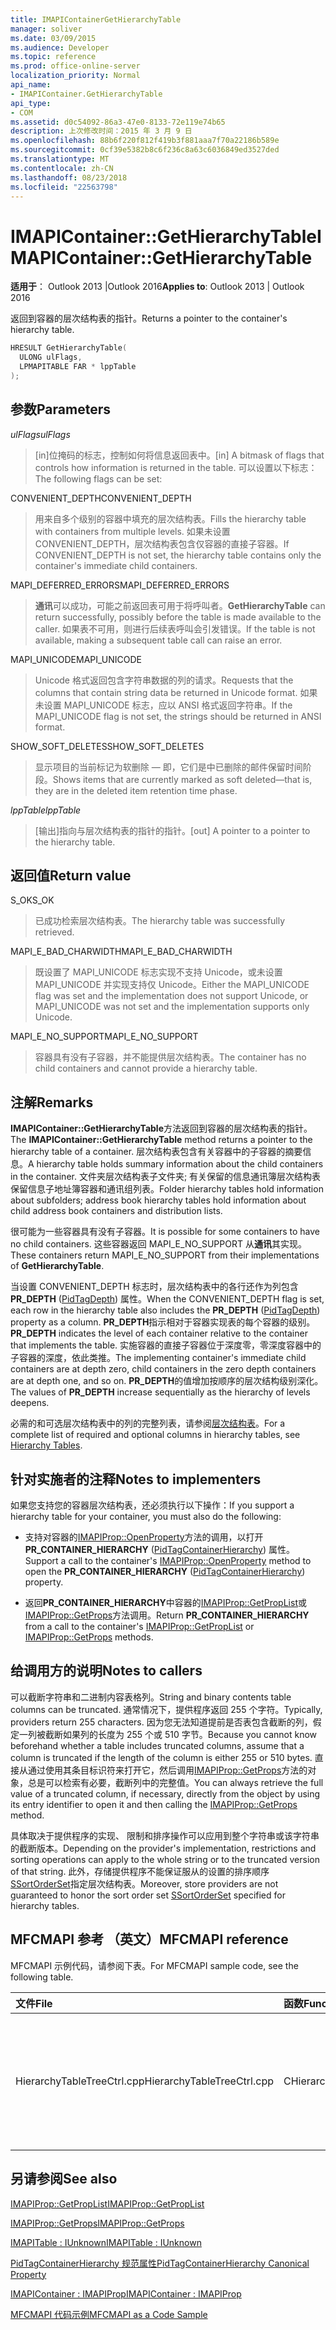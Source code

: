 ```yaml
---
title: IMAPIContainerGetHierarchyTable
manager: soliver
ms.date: 03/09/2015
ms.audience: Developer
ms.topic: reference
ms.prod: office-online-server
localization_priority: Normal
api_name:
- IMAPIContainer.GetHierarchyTable
api_type:
- COM
ms.assetid: d0c54092-86a3-47e0-8133-72e119e74b65
description: 上次修改时间：2015 年 3 月 9 日
ms.openlocfilehash: 88b6f220f812f419b3f881aaa7f70a22186b589e
ms.sourcegitcommit: 0cf39e5382b8c6f236c8a63c6036849ed3527ded
ms.translationtype: MT
ms.contentlocale: zh-CN
ms.lasthandoff: 08/23/2018
ms.locfileid: "22563798"
---
```

# <a name="imapicontainergethierarchytable"></a><span data-ttu-id="721eb-103">IMAPIContainer::GetHierarchyTable</span><span class="sxs-lookup"><span data-stu-id="721eb-103">IMAPIContainer::GetHierarchyTable</span></span>

  
  
<span data-ttu-id="721eb-104">**适用于**： Outlook 2013 |Outlook 2016</span><span class="sxs-lookup"><span data-stu-id="721eb-104">**Applies to**: Outlook 2013 | Outlook 2016</span></span> 
  
<span data-ttu-id="721eb-105">返回到容器的层次结构表的指针。</span><span class="sxs-lookup"><span data-stu-id="721eb-105">Returns a pointer to the container's hierarchy table.</span></span>
  
```cpp
HRESULT GetHierarchyTable(
  ULONG ulFlags,
  LPMAPITABLE FAR * lppTable
);
```

## <a name="parameters"></a><span data-ttu-id="721eb-106">参数</span><span class="sxs-lookup"><span data-stu-id="721eb-106">Parameters</span></span>

 <span data-ttu-id="721eb-107">_ulFlags_</span><span class="sxs-lookup"><span data-stu-id="721eb-107">_ulFlags_</span></span>
  
> <span data-ttu-id="721eb-108">[in]位掩码的标志，控制如何将信息返回表中。</span><span class="sxs-lookup"><span data-stu-id="721eb-108">[in] A bitmask of flags that controls how information is returned in the table.</span></span> <span data-ttu-id="721eb-109">可以设置以下标志：</span><span class="sxs-lookup"><span data-stu-id="721eb-109">The following flags can be set:</span></span>
    
<span data-ttu-id="721eb-110">CONVENIENT_DEPTH</span><span class="sxs-lookup"><span data-stu-id="721eb-110">CONVENIENT_DEPTH</span></span> 
  
> <span data-ttu-id="721eb-111">用来自多个级别的容器中填充的层次结构表。</span><span class="sxs-lookup"><span data-stu-id="721eb-111">Fills the hierarchy table with containers from multiple levels.</span></span> <span data-ttu-id="721eb-112">如果未设置 CONVENIENT_DEPTH，层次结构表包含仅容器的直接子容器。</span><span class="sxs-lookup"><span data-stu-id="721eb-112">If CONVENIENT_DEPTH is not set, the hierarchy table contains only the container's immediate child containers.</span></span>
    
<span data-ttu-id="721eb-113">MAPI_DEFERRED_ERRORS</span><span class="sxs-lookup"><span data-stu-id="721eb-113">MAPI_DEFERRED_ERRORS</span></span> 
  
> <span data-ttu-id="721eb-114">**通讯**可以成功，可能之前返回表可用于将呼叫者。</span><span class="sxs-lookup"><span data-stu-id="721eb-114">**GetHierarchyTable** can return successfully, possibly before the table is made available to the caller.</span></span> <span data-ttu-id="721eb-115">如果表不可用，则进行后续表呼叫会引发错误。</span><span class="sxs-lookup"><span data-stu-id="721eb-115">If the table is not available, making a subsequent table call can raise an error.</span></span> 
    
<span data-ttu-id="721eb-116">MAPI_UNICODE</span><span class="sxs-lookup"><span data-stu-id="721eb-116">MAPI_UNICODE</span></span> 
  
> <span data-ttu-id="721eb-117">Unicode 格式返回包含字符串数据的列的请求。</span><span class="sxs-lookup"><span data-stu-id="721eb-117">Requests that the columns that contain string data be returned in Unicode format.</span></span> <span data-ttu-id="721eb-118">如果未设置 MAPI_UNICODE 标志，应以 ANSI 格式返回字符串。</span><span class="sxs-lookup"><span data-stu-id="721eb-118">If the MAPI_UNICODE flag is not set, the strings should be returned in ANSI format.</span></span> 
    
<span data-ttu-id="721eb-119">SHOW_SOFT_DELETES</span><span class="sxs-lookup"><span data-stu-id="721eb-119">SHOW_SOFT_DELETES</span></span>
  
> <span data-ttu-id="721eb-120">显示项目的当前标记为软删除 — 即，它们是中已删除的邮件保留时间阶段。</span><span class="sxs-lookup"><span data-stu-id="721eb-120">Shows items that are currently marked as soft deleted—that is, they are in the deleted item retention time phase.</span></span>
    
 <span data-ttu-id="721eb-121">_lppTable_</span><span class="sxs-lookup"><span data-stu-id="721eb-121">_lppTable_</span></span>
  
> <span data-ttu-id="721eb-122">[输出]指向与层次结构表的指针的指针。</span><span class="sxs-lookup"><span data-stu-id="721eb-122">[out] A pointer to a pointer to the hierarchy table.</span></span>
    
## <a name="return-value"></a><span data-ttu-id="721eb-123">返回值</span><span class="sxs-lookup"><span data-stu-id="721eb-123">Return value</span></span>

<span data-ttu-id="721eb-124">S_OK</span><span class="sxs-lookup"><span data-stu-id="721eb-124">S_OK</span></span> 
  
> <span data-ttu-id="721eb-125">已成功检索层次结构表。</span><span class="sxs-lookup"><span data-stu-id="721eb-125">The hierarchy table was successfully retrieved.</span></span>
    
<span data-ttu-id="721eb-126">MAPI_E_BAD_CHARWIDTH</span><span class="sxs-lookup"><span data-stu-id="721eb-126">MAPI_E_BAD_CHARWIDTH</span></span> 
  
> <span data-ttu-id="721eb-127">既设置了 MAPI_UNICODE 标志实现不支持 Unicode，或未设置 MAPI_UNICODE 并实现支持仅 Unicode。</span><span class="sxs-lookup"><span data-stu-id="721eb-127">Either the MAPI_UNICODE flag was set and the implementation does not support Unicode, or MAPI_UNICODE was not set and the implementation supports only Unicode.</span></span>
    
<span data-ttu-id="721eb-128">MAPI_E_NO_SUPPORT</span><span class="sxs-lookup"><span data-stu-id="721eb-128">MAPI_E_NO_SUPPORT</span></span> 
  
> <span data-ttu-id="721eb-129">容器具有没有子容器，并不能提供层次结构表。</span><span class="sxs-lookup"><span data-stu-id="721eb-129">The container has no child containers and cannot provide a hierarchy table.</span></span>
    
## <a name="remarks"></a><span data-ttu-id="721eb-130">注解</span><span class="sxs-lookup"><span data-stu-id="721eb-130">Remarks</span></span>

<span data-ttu-id="721eb-131">**IMAPIContainer::GetHierarchyTable**方法返回到容器的层次结构表的指针。</span><span class="sxs-lookup"><span data-stu-id="721eb-131">The **IMAPIContainer::GetHierarchyTable** method returns a pointer to the hierarchy table of a container.</span></span> <span data-ttu-id="721eb-132">层次结构表包含有关容器中的子容器的摘要信息。</span><span class="sxs-lookup"><span data-stu-id="721eb-132">A hierarchy table holds summary information about the child containers in the container.</span></span> <span data-ttu-id="721eb-133">文件夹层次结构表子文件夹; 有关保留的信息通讯簿层次结构表保留信息子地址簿容器和通讯组列表。</span><span class="sxs-lookup"><span data-stu-id="721eb-133">Folder hierarchy tables hold information about subfolders; address book hierarchy tables hold information about child address book containers and distribution lists.</span></span> 
  
<span data-ttu-id="721eb-134">很可能为一些容器具有没有子容器。</span><span class="sxs-lookup"><span data-stu-id="721eb-134">It is possible for some containers to have no child containers.</span></span> <span data-ttu-id="721eb-135">这些容器返回 MAPI_E_NO_SUPPORT 从**通讯**其实现。</span><span class="sxs-lookup"><span data-stu-id="721eb-135">These containers return MAPI_E_NO_SUPPORT from their implementations of **GetHierarchyTable**.</span></span>
  
<span data-ttu-id="721eb-136">当设置 CONVENIENT_DEPTH 标志时，层次结构表中的各行还作为列包含**PR_DEPTH** ([PidTagDepth](pidtagdepth-canonical-property.md)) 属性。</span><span class="sxs-lookup"><span data-stu-id="721eb-136">When the CONVENIENT_DEPTH flag is set, each row in the hierarchy table also includes the **PR_DEPTH** ([PidTagDepth](pidtagdepth-canonical-property.md)) property as a column.</span></span> <span data-ttu-id="721eb-137">**PR_DEPTH**指示相对于容器实现表的每个容器的级别。</span><span class="sxs-lookup"><span data-stu-id="721eb-137">**PR_DEPTH** indicates the level of each container relative to the container that implements the table.</span></span> <span data-ttu-id="721eb-138">实施容器的直接子容器位于深度零，零深度容器中的子容器的深度，依此类推。</span><span class="sxs-lookup"><span data-stu-id="721eb-138">The implementing container's immediate child containers are at depth zero, child containers in the zero depth containers are at depth one, and so on.</span></span> <span data-ttu-id="721eb-139">**PR_DEPTH**的值增加按顺序的层次结构级别深化。</span><span class="sxs-lookup"><span data-stu-id="721eb-139">The values of **PR_DEPTH** increase sequentially as the hierarchy of levels deepens.</span></span> 
  
<span data-ttu-id="721eb-140">必需的和可选层次结构表中的列的完整列表，请参阅[层次结构表](hierarchy-tables.md)。</span><span class="sxs-lookup"><span data-stu-id="721eb-140">For a complete list of required and optional columns in hierarchy tables, see [Hierarchy Tables](hierarchy-tables.md).</span></span>
  
## <a name="notes-to-implementers"></a><span data-ttu-id="721eb-141">针对实施者的注释</span><span class="sxs-lookup"><span data-stu-id="721eb-141">Notes to implementers</span></span>

<span data-ttu-id="721eb-142">如果您支持您的容器层次结构表，还必须执行以下操作：</span><span class="sxs-lookup"><span data-stu-id="721eb-142">If you support a hierarchy table for your container, you must also do the following:</span></span>
  
- <span data-ttu-id="721eb-143">支持对容器的[IMAPIProp::OpenProperty](imapiprop-openproperty.md)方法的调用，以打开**PR_CONTAINER_HIERARCHY** ([PidTagContainerHierarchy](pidtagcontainerhierarchy-canonical-property.md)) 属性。</span><span class="sxs-lookup"><span data-stu-id="721eb-143">Support a call to the container's [IMAPIProp::OpenProperty](imapiprop-openproperty.md) method to open the **PR_CONTAINER_HIERARCHY** ([PidTagContainerHierarchy](pidtagcontainerhierarchy-canonical-property.md)) property.</span></span>
    
- <span data-ttu-id="721eb-144">返回**PR_CONTAINER_HIERARCHY**中容器的[IMAPIProp::GetPropList](imapiprop-getproplist.md)或[IMAPIProp::GetProps](imapiprop-getprops.md)方法调用。</span><span class="sxs-lookup"><span data-stu-id="721eb-144">Return **PR_CONTAINER_HIERARCHY** from a call to the container's [IMAPIProp::GetPropList](imapiprop-getproplist.md) or [IMAPIProp::GetProps](imapiprop-getprops.md) methods.</span></span> 
    
## <a name="notes-to-callers"></a><span data-ttu-id="721eb-145">给调用方的说明</span><span class="sxs-lookup"><span data-stu-id="721eb-145">Notes to callers</span></span>

<span data-ttu-id="721eb-146">可以截断字符串和二进制内容表格列。</span><span class="sxs-lookup"><span data-stu-id="721eb-146">String and binary contents table columns can be truncated.</span></span> <span data-ttu-id="721eb-147">通常情况下，提供程序返回 255 个字符。</span><span class="sxs-lookup"><span data-stu-id="721eb-147">Typically, providers return 255 characters.</span></span> <span data-ttu-id="721eb-148">因为您无法知道提前是否表包含截断的列，假定一列被截断如果列的长度为 255 个或 510 字节。</span><span class="sxs-lookup"><span data-stu-id="721eb-148">Because you cannot know beforehand whether a table includes truncated columns, assume that a column is truncated if the length of the column is either 255 or 510 bytes.</span></span> <span data-ttu-id="721eb-149">直接从通过使用其条目标识符来打开它，然后调用[IMAPIProp::GetProps](imapiprop-getprops.md)方法的对象，总是可以检索有必要，截断列中的完整值。</span><span class="sxs-lookup"><span data-stu-id="721eb-149">You can always retrieve the full value of a truncated column, if necessary, directly from the object by using its entry identifier to open it and then calling the [IMAPIProp::GetProps](imapiprop-getprops.md) method.</span></span> 
  
<span data-ttu-id="721eb-150">具体取决于提供程序的实现、 限制和排序操作可以应用到整个字符串或该字符串的截断版本。</span><span class="sxs-lookup"><span data-stu-id="721eb-150">Depending on the provider's implementation, restrictions and sorting operations can apply to the whole string or to the truncated version of that string.</span></span> <span data-ttu-id="721eb-151">此外，存储提供程序不能保证服从的设置的排序顺序[SSortOrderSet](ssortorderset.md)指定层次结构表。</span><span class="sxs-lookup"><span data-stu-id="721eb-151">Moreover, store providers are not guaranteed to honor the sort order set [SSortOrderSet](ssortorderset.md) specified for hierarchy tables.</span></span> 
  
## <a name="mfcmapi-reference"></a><span data-ttu-id="721eb-152">MFCMAPI 参考 （英文）</span><span class="sxs-lookup"><span data-stu-id="721eb-152">MFCMAPI reference</span></span>

<span data-ttu-id="721eb-153">MFCMAPI 示例代码，请参阅下表。</span><span class="sxs-lookup"><span data-stu-id="721eb-153">For MFCMAPI sample code, see the following table.</span></span>
  
|<span data-ttu-id="721eb-154">**文件**</span><span class="sxs-lookup"><span data-stu-id="721eb-154">**File**</span></span>|<span data-ttu-id="721eb-155">**函数**</span><span class="sxs-lookup"><span data-stu-id="721eb-155">**Function**</span></span>|<span data-ttu-id="721eb-156">**Comment**</span><span class="sxs-lookup"><span data-stu-id="721eb-156">**Comment**</span></span>|
|:-----|:-----|:-----|
|<span data-ttu-id="721eb-157">HierarchyTableTreeCtrl.cpp</span><span class="sxs-lookup"><span data-stu-id="721eb-157">HierarchyTableTreeCtrl.cpp</span></span>  <br/> |<span data-ttu-id="721eb-158">CHierarchyTableTreeCtrl::GetHierarchyTable</span><span class="sxs-lookup"><span data-stu-id="721eb-158">CHierarchyTableTreeCtrl::GetHierarchyTable</span></span>  <br/> |<span data-ttu-id="721eb-159">CHierarchyTableTreeCtrl 类使用**通讯**获取要在树视图控件中显示的层次结构表。</span><span class="sxs-lookup"><span data-stu-id="721eb-159">The CHierarchyTableTreeCtrl class uses **GetHierarchyTable** to obtain hierarchy tables to display in a tree view control.</span></span>  <br/> |
   
## <a name="see-also"></a><span data-ttu-id="721eb-160">另请参阅</span><span class="sxs-lookup"><span data-stu-id="721eb-160">See also</span></span>



[<span data-ttu-id="721eb-161">IMAPIProp::GetPropList</span><span class="sxs-lookup"><span data-stu-id="721eb-161">IMAPIProp::GetPropList</span></span>](imapiprop-getproplist.md)
  
[<span data-ttu-id="721eb-162">IMAPIProp::GetProps</span><span class="sxs-lookup"><span data-stu-id="721eb-162">IMAPIProp::GetProps</span></span>](imapiprop-getprops.md)
  
[<span data-ttu-id="721eb-163">IMAPITable : IUnknown</span><span class="sxs-lookup"><span data-stu-id="721eb-163">IMAPITable : IUnknown</span></span>](imapitableiunknown.md)
  
[<span data-ttu-id="721eb-164">PidTagContainerHierarchy 规范属性</span><span class="sxs-lookup"><span data-stu-id="721eb-164">PidTagContainerHierarchy Canonical Property</span></span>](pidtagcontainerhierarchy-canonical-property.md)
  
[<span data-ttu-id="721eb-165">IMAPIContainer : IMAPIProp</span><span class="sxs-lookup"><span data-stu-id="721eb-165">IMAPIContainer : IMAPIProp</span></span>](imapicontainerimapiprop.md)


[<span data-ttu-id="721eb-166">MFCMAPI 代码示例</span><span class="sxs-lookup"><span data-stu-id="721eb-166">MFCMAPI as a Code Sample</span></span>](mfcmapi-as-a-code-sample.md)

